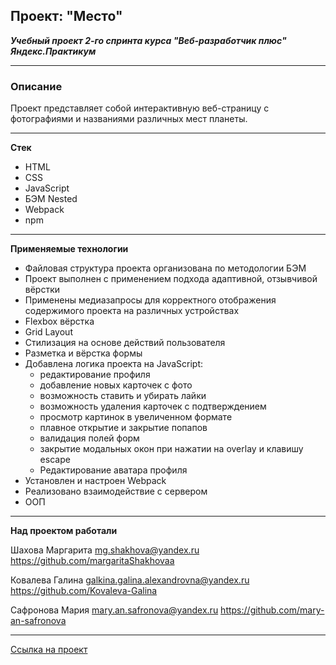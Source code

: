 ## Проект: "Место"

***Учебный проект 2-го спринта курса "Веб-разработчик плюс" Яндекс.Практикум***
___________________________

### Описание

Проект представляет собой интерактивную веб-страницу с фотографиями и названиями различных мест планеты.
___________________________

**Стек**

* HTML
* CSS
* JavaScript
* БЭМ Nested
* Webpack
* npm

___________________________

**Применяемые технологии**

* Файловая структура проекта организована по методологии БЭМ
* Проект выполнен с применением подхода адаптивной, отзывчивой вёрстки
* Применены медиазапросы для корректного отображения содержимого проекта на различных устройствах
* Flexbox вёрстка
* Grid Layout
* Cтилизация на основе действий пользователя
* Разметка и вёрстка формы
* Добавлена логика проекта на JavaScript:
  * редактирование профиля
  * добавление новых карточек с фото
  * возможность ставить и убирать лайки
  * возможность удаления карточек с подтверждением
  * просмотр картинок в увеличенном формате
  * плавное открытие и закрытие попапов
  * валидация полей форм
  * закрытие модальных окон при нажатии на overlay и клавишу escape
  * Редактирование аватара профиля
* Установлен и настроен Webpack
* Реализовано взаимодействие с сервером
* ООП
___________________________

**Над проектом работали**

Шахова Маргарита
mg.shakhova@yandex.ru
https://github.com/margaritaShakhovaa

Ковалева Галина
galkina.galina.alexandrovna@yandex.ru
https://github.com/Kovaleva-Galina

Сафронова Мария
mary.an.safronova@yandex.ru
https://github.com/mary-an-safronova

___________________________

[Ссылка на проект](https://mary-an-safronova.github.io/mesto-project/)
